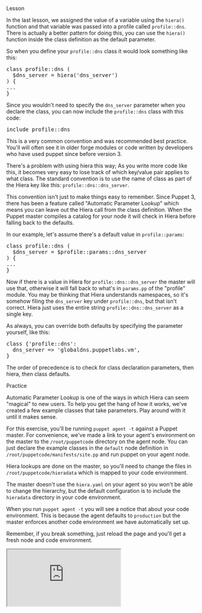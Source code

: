 <link rel="stylesheet" href="/static/selfpaced/selfpaced.css" markdown="1">
<script src="https://try.puppet.com/js/selfpaced.js" markdown="1"></script>

<div id="lesson" markdown="1">

<div id="instructions" markdown="1">

<div class="instruction-header">
<i class="fa fa-graduation-cap"></i>
Lesson
</div>

<div class="instruction-content" markdown="1">

In the last lesson, we assigned the value of a variable using the `hiera()`
function and that variable was passed into a profile called `profile::dns`.
There is actually a better pattern for doing this, you can use the `hiera()`
function inside the class definition as the default parameter.

So when you define your `profile::dns` class it would look something like this:
<pre>
class profile::dns (
  $dns_server = hiera('dns_server')
) {
...
}  
</pre>

Since you wouldn't need to specify the `dns_server` parameter when you declare
the class, you can now include the `profile::dns` class with this code:
<pre>
include profile::dns
</pre>

This is a very common convention and was recommended best practice. You'll
will often see it in older forge modules or code written by developers who
have used puppet since before version 3. 

There's a problem with using hiera this way; As you write more code like this, 
it becomes very easy to lose track of which key/value pair applies to what class. 
The standard convention is to use the name of class as part of the Hiera key 
like this:
`profile::dns::dns_server`.

This convention isn't just to make things easy to remember. Since Puppet 3,
there has been a feature called "Automatic Parameter Lookup" which means you
can leave out the Hiera call from the class definition. When the Puppet master
compiles a catalog for your node it will check in Hiera before falling back to
the defaults.

In our example, let's assume there's a default value in `profile::params`:

<pre>
class profile::dns (
  $dns_server = $profile::params::dns_server
) {
...
}
</pre>

Now if there is a value in Hiera for `profile::dns::dns_server` the master will
use that, otherwise it will fall back to what's in `params.pp` of the "profile"
module. You may be thinking that Hiera understands namespaces, so it's somehow
filing the `dns_server` key under `profile::dns`, but that isn't correct. Hiera
just uses the entire string `profile::dns::dns_server` as a single key.

As always, you can override both defaults by specifying the
parameter yourself, like this:

<pre>
class {'profile::dns':
  dns_server => 'globaldns.puppetlabs.vm',
}
</pre>

The order of precedence is to check for class declaration parameters, then
hiera, then class defaults.

</div>

<div class="instruction-header">
<i class="fa fa-desktop"></i>
Practice
</div>

<div class="instruction-content" markdown="1">

Automatic Parameter Lookup is one of the ways in which Hiera can seem "magical"
to new users.  To help you get the hang of how it works, we've created a few
example classes that take parameters. Play around with it until it makes sense.

For this exercise, you'll be running `puppet agent -t` against a Puppet master.
For convenience, we've made a link to your agent's environment on the master to
the `/root/puppetcode` directory on the agent node.  You can just declare the
example classes in the `default` node definition in
`/root/puppetcode/manifests/site.pp` and run puppet on your agent node.

Hiera lookups are done on the master, so you'll need to change the files in 
`/root/puppetcode/hieradata` which is mapped to your code environment.

The master doesn't use the `hiera.yaml` on your agent so you won't be able to
change the hierarchy, but the default configuration is to include the 
`hieradata` directory in your code environment.
</div>

<div class="instruction-header">
<i class="fa fa-pencil"></i>
</div>

<div class="instruction-content" markdown="1">

When you run `puppet agent -t` you will see a notice that about your code
environment. This is because the agent defaults to `production` but the master
enforces another code environment we have automatically set up.

Remember, if you break something, just reload the page and you'll get a fresh
node and code environment.
</div>


</div>

<div id="terminal">
  <iframe src="https://try.puppet.com/sandbox/?course=get_hiera3" name="terminal"></iframe>
</div>

</div>
